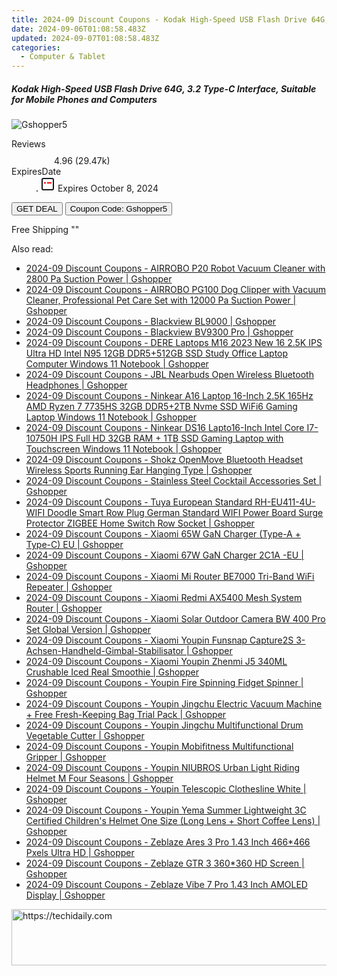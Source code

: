 ```yaml
---
title: 2024-09 Discount Coupons - Kodak High-Speed USB Flash Drive 64G, 3.2 Type-C Interface, Suitable for Mobile Phones and Computers | Gshopper
date: 2024-09-06T01:08:58.483Z
updated: 2024-09-07T01:08:58.483Z
categories:
  - Computer & Tablet
---
```



<div class="max-w-4xl mx-auto grid grid-cols-1 lg:max-w-5xl lg:gap-x-20 lg:grid-cols-2">
  <div class="relative p-3 col-start-1 row-start-1 flex flex-col-reverse rounded-lg bg-gradient-to-t from-black/75 via-black/0 sm:bg-none sm:row-start-2 sm:p-0 lg:row-start-1">
    <h5 class="mt-1 text-lg font-semibold text-white sm:text-slate-900 md:text-2xl dark:sm:text-white">Kodak High-Speed USB Flash Drive 64G, 3.2 Type-C Interface, Suitable for Mobile Phones and Computers</h5>
  </div>
  
  <div class="col-start-1 col-end-3 row-start-1 grid gap-4 sm:mb-6 sm:grid-cols-4 lg:col-start-2 lg:row-span-6 lg:row-end-6 lg:mb-0 lg:gap-6">
      <img src="&quot;&quot;" onClick="javascript:window.open(decodeURIComponent('%22https%3A%2F%2Fwww.shareasale.com%2Fu.cfm%3Fd%3D1117936%26m%3D97331%26u%3D4338022%22'), '_blank');void(0);" alt="Gshopper5" class="h-60 w-full rounded-lg object-cover sm:col-span-2 sm:h-52 lg:col-span-full" loading="lazy" />
    
  </div>
  <dl class="row-start-2 mt-4 flex items-center text-xs font-medium sm:row-start-3 sm:mt-1 md:mt-2.5 lg:row-start-2">
    <dt class="sr-only">Reviews</dt>
    <dd class="flex items-center text-indigo-600 dark:text-indigo-400">
      <svg width="24" height="24" fill="none" aria-hidden="true" class="mr-1 stroke-current dark:stroke-indigo-500">
        <path d="m12 5 2 5h5l-4 4 2.103 5L12 16l-5.103 3L9 14l-4-4h5l2-5Z" stroke-width="2" stroke-linecap="round" stroke-linejoin="round" />
      </svg>
      <span>4.96 <span class="font-normal text-slate-400">(29.47k)</span></span>
    </dd>
    <dt class="sr-only">ExpiresDate</dt>
    <dd class="flex items-center">
      <svg width="2" height="2" aria-hidden="true" fill="currentColor" class="mx-3 text-slate-300">
        <circle cx="1" cy="1" r="1" />
      </svg>
      <svg width="24" height="24" viewBox="0 0 24 24" fill="none" stroke="currentColor" stroke-width="2">
        <rect x="3" y="3" width="18" height="18" rx="2" fill="#fff" />
        <path d="M6 10L18 10" stroke="red" stroke-width="2" fill="none" />
        <path d="M10 6L10 18" stroke="#fff" stroke-width="2" fill="none" />
      </svg>
      Expires October 8, 2024    </dd>
  </dl>
  <div class="col-start-1 row-start-3 mt-4 self-center sm:col-start-2 sm:row-span-2 sm:row-start-2 sm:mt-0 lg:col-start-1 lg:row-start-3 lg:row-end-4 lg:mt-6">
    <button type="button" onClick="javascript:window.open(decodeURIComponent('%22https%3A%2F%2Fwww.shareasale.com%2Fu.cfm%3Fd%3D1117936%26m%3D97331%26u%3D4338022%22'), '_blank');void(0);" class="rounded-lg bg-red-600 px-3 py-2 text-sm font-medium leading-6 text-white">GET DEAL</button>
    <button type="button" onClick="javascript:window.open(decodeURIComponent('%22https%3A%2F%2Fwww.shareasale.com%2Fu.cfm%3Fd%3D1117936%26m%3D97331%26u%3D4338022%22'), '_blank');void(0);" class="border-dashed border-2 border-indigo-600 bg-green-100 text-sm leading-6 font-medium py-2 px-3 rounded-lg">Coupon Code: Gshopper5</button>
  </div>
  <p class="col-start-1 mt-4 text-sm leading-6 sm:col-span-2 lg:col-span-1 lg:row-start-4 lg:mt-6 dark:text-slate-400">
    Free Shipping 
""  </p>
</div>
<span class="atpl-alsoreadstyle">Also read:</span>
<div><ul>
<li><a href="https://coupons.techidaily.com/coupon-1118587-share-97331-sale/"><u>2024-09 Discount Coupons - AIRROBO P20 Robot Vacuum Cleaner with 2800 Pa Suction Power | Gshopper</u></a></li>
<li><a href="https://coupons.techidaily.com/coupon-1118586-share-97331-sale/"><u>2024-09 Discount Coupons - AIRROBO PG100 Dog Clipper with Vacuum Cleaner, Professional Pet Care Set with 12000 Pa Suction Power | Gshopper</u></a></li>
<li><a href="https://coupons.techidaily.com/coupon-1118582-share-97331-sale/"><u>2024-09 Discount Coupons - Blackview BL9000 | Gshopper</u></a></li>
<li><a href="https://coupons.techidaily.com/coupon-1118583-share-97331-sale/"><u>2024-09 Discount Coupons - Blackview BV9300 Pro | Gshopper</u></a></li>
<li><a href="https://coupons.techidaily.com/coupon-1118577-share-97331-sale/"><u>2024-09 Discount Coupons - DERE Laptops M16 2023 New 16 2.5K IPS Ultra HD Intel N95 12GB DDR5+512GB SSD Study Office Laptop Computer Windows 11 Notebook | Gshopper</u></a></li>
<li><a href="https://coupons.techidaily.com/coupon-1118581-share-97331-sale/"><u>2024-09 Discount Coupons - JBL Nearbuds Open Wireless Bluetooth Headphones | Gshopper</u></a></li>
<li><a href="https://coupons.techidaily.com/coupon-1118575-share-97331-sale/"><u>2024-09 Discount Coupons - Ninkear A16 Laptop 16-Inch 2.5K 165Hz AMD Ryzen 7 7735HS 32GB DDR5+2TB Nvme SSD WiFi6 Gaming Laptop Windows 11 Notebook | Gshopper</u></a></li>
<li><a href="https://coupons.techidaily.com/coupon-1118576-share-97331-sale/"><u>2024-09 Discount Coupons - Ninkear DS16 Lapto16-Inch Intel Core I7-10750H IPS Full HD 32GB RAM + 1TB SSD Gaming Laptop with Touchscreen Windows 11 Notebook | Gshopper</u></a></li>
<li><a href="https://coupons.techidaily.com/coupon-1118585-share-97331-sale/"><u>2024-09 Discount Coupons - Shokz OpenMove Bluetooth Headset Wireless Sports Running Ear Hanging Type | Gshopper</u></a></li>
<li><a href="https://coupons.techidaily.com/coupon-1118584-share-97331-sale/"><u>2024-09 Discount Coupons - Stainless Steel Cocktail Accessories Set | Gshopper</u></a></li>
<li><a href="https://coupons.techidaily.com/coupon-1118574-share-97331-sale/"><u>2024-09 Discount Coupons - Tuya European Standard RH-EU411-4U-WIFI Doodle Smart Row Plug German Standard WIFI Power Board Surge Protector ZIGBEE Home Switch Row Socket | Gshopper</u></a></li>
<li><a href="https://coupons.techidaily.com/coupon-1118596-share-97331-sale/"><u>2024-09 Discount Coupons - Xiaomi 65W GaN Charger (Type-A + Type-C) EU | Gshopper</u></a></li>
<li><a href="https://coupons.techidaily.com/coupon-1118595-share-97331-sale/"><u>2024-09 Discount Coupons - Xiaomi 67W GaN Charger 2C1A -EU | Gshopper</u></a></li>
<li><a href="https://coupons.techidaily.com/coupon-1118579-share-97331-sale/"><u>2024-09 Discount Coupons - Xiaomi Mi Router BE7000 Tri-Band WiFi Repeater | Gshopper</u></a></li>
<li><a href="https://coupons.techidaily.com/coupon-1118580-share-97331-sale/"><u>2024-09 Discount Coupons - Xiaomi Redmi AX5400 Mesh System Router | Gshopper</u></a></li>
<li><a href="https://coupons.techidaily.com/coupon-1118578-share-97331-sale/"><u>2024-09 Discount Coupons - Xiaomi Solar Outdoor Camera BW 400 Pro Set Global Version | Gshopper</u></a></li>
<li><a href="https://coupons.techidaily.com/coupon-1118573-share-97331-sale/"><u>2024-09 Discount Coupons - Xiaomi Youpin Funsnap Capture2S 3-Achsen-Handheld-Gimbal-Stabilisator | Gshopper</u></a></li>
<li><a href="https://coupons.techidaily.com/coupon-1118572-share-97331-sale/"><u>2024-09 Discount Coupons - Xiaomi Youpin Zhenmi J5 340ML Crushable Iced Real Smoothie | Gshopper</u></a></li>
<li><a href="https://coupons.techidaily.com/coupon-1118594-share-97331-sale/"><u>2024-09 Discount Coupons - Youpin Fire Spinning Fidget Spinner | Gshopper</u></a></li>
<li><a href="https://coupons.techidaily.com/coupon-1118592-share-97331-sale/"><u>2024-09 Discount Coupons - Youpin Jingchu Electric Vacuum Machine + Free Fresh-Keeping Bag Trial Pack | Gshopper</u></a></li>
<li><a href="https://coupons.techidaily.com/coupon-1118591-share-97331-sale/"><u>2024-09 Discount Coupons - Youpin Jingchu Multifunctional Drum Vegetable Cutter | Gshopper</u></a></li>
<li><a href="https://coupons.techidaily.com/coupon-1118590-share-97331-sale/"><u>2024-09 Discount Coupons - Youpin Mobifitness Multifunctional Gripper | Gshopper</u></a></li>
<li><a href="https://coupons.techidaily.com/coupon-1118589-share-97331-sale/"><u>2024-09 Discount Coupons - Youpin NIUBROS Urban Light Riding Helmet M Four Seasons | Gshopper</u></a></li>
<li><a href="https://coupons.techidaily.com/coupon-1118593-share-97331-sale/"><u>2024-09 Discount Coupons - Youpin Telescopic Clothesline White | Gshopper</u></a></li>
<li><a href="https://coupons.techidaily.com/coupon-1118588-share-97331-sale/"><u>2024-09 Discount Coupons - Youpin Yema Summer Lightweight 3C Certified Children's Helmet One Size (Long Lens + Short Coffee Lens) | Gshopper</u></a></li>
<li><a href="https://coupons.techidaily.com/coupon-1118569-share-97331-sale/"><u>2024-09 Discount Coupons - Zeblaze Ares 3 Pro 1.43 Inch 466*466 Pxels Ultra HD | Gshopper</u></a></li>
<li><a href="https://coupons.techidaily.com/coupon-1118571-share-97331-sale/"><u>2024-09 Discount Coupons - Zeblaze GTR 3 360*360 HD Screen | Gshopper</u></a></li>
<li><a href="https://coupons.techidaily.com/coupon-1118570-share-97331-sale/"><u>2024-09 Discount Coupons - Zeblaze Vibe 7 Pro 1.43 Inch AMOLED Display | Gshopper</u></a></li>
</ul></div>

<ins class="adsbygoogle"
      style="display:block"
      data-ad-client="ca-pub-7571918770474297"
      data-ad-slot="8358498916"
      data-ad-format="auto"
      data-full-width-responsive="true"></ins>
<!-- affiliate ads begin -->
<a href="https://appsumo.8odi.net/c/5597632/2137378/7443" target="_top" id="2137378">
  <img src="//a.impactradius-go.com/display-ad/7443-2137378" border="0" alt="https://techidaily.com" width="600" height="90"/>
</a>
<img height="0" width="0" src="https://appsumo.8odi.net/i/5597632/2137378/7443" style="position:absolute;visibility:hidden;" border="0" />
<!-- affiliate ads end -->